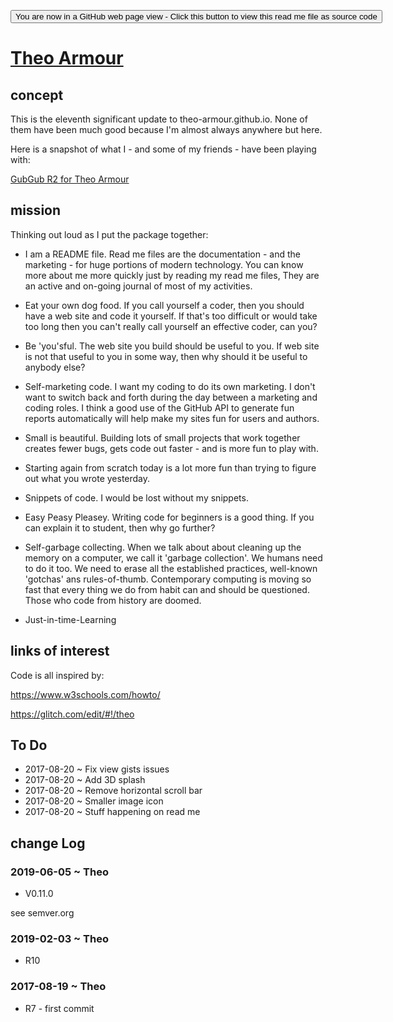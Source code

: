 <span style=display:none; >[You are now in a GitHub source code view - click this link to view Read Me file as a web page]( http://theo-armour.github.io/#README.md "View file as a web page." ) </span>

<div><input type=button onclick="window.location.href='https://github.com/theo-armour/theo-armour.github.io/blob/master/README.md'"
value="You are now in a GitHub web page view - Click this button to view this read me file as source code" ></div>

# [Theo Armour]( #README.md )


## concept

This is the eleventh significant update to theo-armour.github.io. None of them have been much good because I'm almost always anywhere but here.

Here is a snapshot of what I - and some of my friends - have been playing with:

[GubGub R2 for Theo Armour]( https://theo-armour.github.io/ta2.html )



## mission


Thinking out loud as I put the package together:

* I am a README file. Read me files are the documentation - and the marketing - for huge portions of modern technology. You can know more about me more quickly just by reading my read me files, They are an active and on-going journal of most of my activities.

* Eat your own dog food. If you call yourself a coder, then you should have a web site and code it yourself. If that's too difficult or would take too long then you can't really call yourself an effective coder, can you?

* Be 'you'sful. The web site you build should be useful to you. If web site is not that useful to you in some way, then why should it be useful to anybody else?

* Self-marketing code. I want my coding to do its own marketing. I don't want to switch back and forth during the day between a marketing and coding roles. I think a good use of the GitHub API to generate fun reports automatically will help make my sites fun for users and authors.

* Small is beautiful. Building lots of small projects that work together creates fewer bugs, gets code out faster - and is more fun to play with.

* Starting again from scratch today is a lot more fun than trying to figure out what you wrote yesterday.

* Snippets of code. I would be lost without my snippets.

* Easy Peasy Pleasey. Writing code for beginners is a good thing. If you can explain it to student, then why go further?

* Self-garbage collecting. When we talk about about cleaning up the memory on a computer, we call it 'garbage collection'. We humans need to do it too. We need to erase all the established practices, well-known 'gotchas' ans rules-of-thumb. Contemporary computing is moving so fast that every thing we do from habit can and should be questioned. Those who code from history are doomed.

* Just-in-time-Learning


## links of interest

Code is all inspired by:

https://www.w3schools.com/howto/

https://glitch.com/edit/#!/theo


## To Do

* 2017-08-20 ~ Fix view gists issues
* 2017-08-20 ~ Add 3D splash
* 2017-08-20 ~ Remove horizontal scroll bar
* 2017-08-20 ~ Smaller image icon
* 2017-08-20 ~ Stuff happening on read me



## change Log

### 2019-06-05 ~ Theo

* V0.11.0

see semver.org

### 2019-02-03 ~ Theo

* R10

### 2017-08-19 ~ Theo

* R7 - first commit
